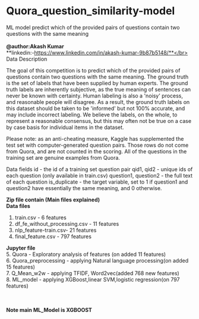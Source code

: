 # Quora_question_similarity-model
ML model predict which of the provided pairs of questions contain two questions with the same meaning
</br></br>
**@author:Akash Kumar**</br>
**linkedin:-https://www.linkedin.com/in/akash-kumar-9b87b5148/**</br></br>
Data Description

The goal of this competition is to predict which of the provided pairs of questions contain two questions with the same meaning. The ground truth is the set of labels that have been supplied by human experts. The ground truth labels are inherently subjective, as the true meaning of sentences can never be known with certainty. Human labeling is also a 'noisy' process, and reasonable people will disagree. As a result, the ground truth labels on this dataset should be taken to be 'informed' but not 100% accurate, and may include incorrect labeling. We believe the labels, on the whole, to represent a reasonable consensus, but this may often not be true on a case by case basis for individual items in the dataset.

Please note: as an anti-cheating measure, Kaggle has supplemented the test set with computer-generated question pairs. Those rows do not come from Quora, and are not counted in the scoring. All of the questions in the training set are genuine examples from Quora.

Data fields
id - the id of a training set question pair
qid1, qid2 - unique ids of each question (only available in train.csv)
question1, question2 - the full text of each question
is_duplicate - the target variable, set to 1 if question1 and question2 have essentially the same meaning, and 0 otherwise.

**Zip file contain  (Main files explained)**                
**Data files**</br>
1. train.csv - 6 features<br/>
2. df_fe_without_processing.csv - 11 features<br/>
3. nlp_feature-train.csv- 21 features<br/>
4. final_feature.csv - 797 features   <br/>             

**Jupyter file**
<br/>
5. Quora - Exploratory  analysis of features (on added 11 features)<br/>
6. Quora_preprocessing - applying Natural language processing(on added 15 features)<br/>
7. Q_Mean_w2w - applying TFIDF, Word2vec(added 768 new features)<br/>
8. ML_model - applying XGBoost,linear SVM,logistic regression(on 797 features)<br/>
<br/><br/>

**Note main ML_Model is XGBOOST**

